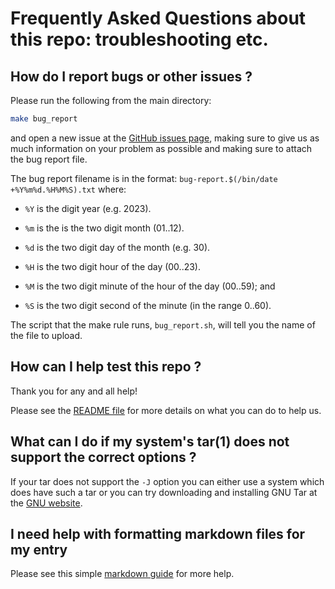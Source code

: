 # Frequently Asked Questions about this repo: troubleshooting etc.


## How do I report bugs or other issues ?

Please run the following from the main directory:


```sh
make bug_report
```


and open a new issue at the
[GitHub issues page](https://github.com/ioccc-src/mkiocccentry/issues/new/choose),
making sure to give us as much information on your problem as possible and
making sure to attach the bug report file.


The bug report filename is in the format:
`bug-report.$(/bin/date +%Y%m%d.%H%M%S).txt` where:


- `%Y` is the digit year (e.g. 2023).

- `%m` is the is the two digit month (01..12).

- `%d` is the two digit day of the month (e.g. 30).

- `%H` is the two digit hour of the day (00..23).

- `%M` is the two digit minute of the hour of the day (00..59); and

- `%S` is the two digit second of the minute (in the range 0..60).


The script that the make rule runs, `bug_report.sh`, will tell you the name of
the file to upload.


## How can I help test this repo ?

Thank you for any and all help!

Please see the
[README file](https://github.com/ioccc-src/mkiocccentry/blob/master/README.md)
for more details on what you can do to help us.


## What can I do if my system's tar(1) does not support the correct options ?


If your tar does not support the `-J` option you can either use a system
which does have such a tar or you can try downloading and installing GNU Tar at
the [GNU website](https://www.gnu.org/software/tar/).


## I need help with formatting markdown files for my entry

Please see this simple [markdown
guide](https://www.markdownguide.org/basic-syntax) for more help.


